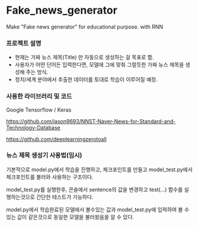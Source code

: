 # Fake_news_generator
Make "Fake news generator" for educational purpose. with RNN

### 프로젝트 설명

- 현재는 가짜 뉴스 제목(Title) 만 자동으로 생성하는 걸 목표로 함.
- 사용자가 어떤 단어든 입력한다면, 모델에 그에 맞춰 그럴듯한 가짜 뉴스 제목을 생성해 주는 방식.
- 정치/세계 분야에서 추출한 데이터를 토대로 학습이 이루어질 예정.


### 사용한 라이브러리 및 코드

Google Tensorflow / Keras

https://github.com/jason9693/NNST-Naver-News-for-Standard-and-Technology-Database

https://github.com/deeplearningzerotoall


### 뉴스 제목 생성기 사용법(임시)

기본적으로 model.py에서 학습을 진행하고, 체크포인트를 만들고
model_test.py에서 체크포인트를 불러와 사용하는 구조이다.

model_test.py를 실행한후, 콘솔에서 sentence의 값을 변경하고 test(...) 함수를 실행하는것으로 간단한 테스트가 가능하다.

model.py에서 학습완료된 모델에서 볼수있는 값과 model_test.py에 입력하여 볼 수 있는 값이 같은것으로 동일한 모델을 불러왔음을 알 수 있다.

